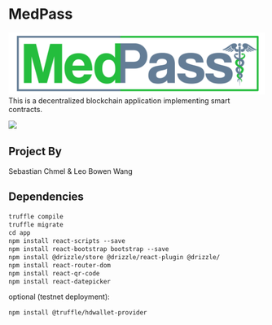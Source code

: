 # MedPass
![MedPass](/app/src/img/logo.png)
This is a decentralized blockchain application implementing smart contracts.

![](https://i.imgur.com/TNzaQUH.png)

## Project By
Sebastian Chmel & Leo Bowen Wang

## Dependencies
```
truffle compile
truffle migrate
cd app
npm install react-scripts --save
npm install react-bootstrap bootstrap --save
npm install @drizzle/store @drizzle/react-plugin @drizzle/
npm install react-router-dom
npm install react-qr-code
npm install react-datepicker
```
optional (testnet deployment):
```
npm install @truffle/hdwallet-provider
```
